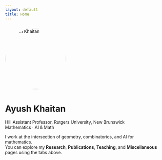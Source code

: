 ```yaml
---
layout: default
title: Home
---
```


<p>
  <img src="{{ 'ayush.png' | relative_url }}" alt="Ayush Khaitan" width="200" style="border-radius:50%; margin:0.5rem 0;">
</p>

# Ayush Khaitan

Hill Assistant Professor, Rutgers University, New Brunswick  
Mathematics ∙ AI & Math  

I work at the intersection of geometry, combinatorics, and AI for mathematics.  
You can explore my **Research**, **Publications**, **Teaching**, and **Miscellaneous** pages using the tabs above.
